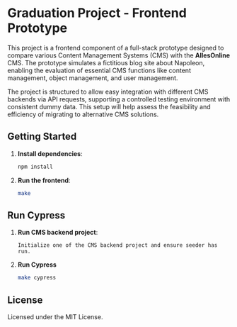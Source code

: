 # Graduation Project - Frontend Prototype

This project is a frontend component of a full-stack prototype designed to compare various Content Management Systems (CMS) with the **AllesOnline** CMS. The prototype simulates a fictitious blog site about Napoleon, enabling the evaluation of essential CMS functions like content management, object management, and user management.

The project is structured to allow easy integration with different CMS backends via API requests, supporting a controlled testing environment with consistent dummy data. This setup will help assess the feasibility and efficiency of migrating to alternative CMS solutions.

## Getting Started

1. **Install dependencies**:
   ```bash
   npm install
   ```
2. **Run the frontend**:
   ```bash
   make
   ```

## Run Cypress

1. **Run CMS backend project**:
   ```text
   Initialize one of the CMS backend project and ensure seeder has run.
   ```
3. **Run Cypress**
   ```bash
   make cypress
   ```

## License
Licensed under the MIT License.
